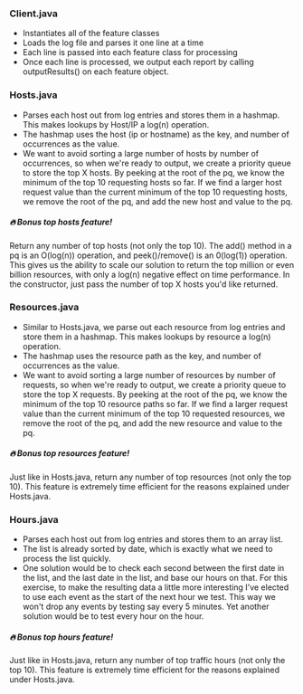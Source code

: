 ### Client.java
* Instantiates all of the feature classes 
* Loads the log file and parses it one line at a time
* Each line is passed into each feature class for processing
* Once each line is processed, we output each report by calling outputResults() on each feature object.

### Hosts.java
* Parses each host out from log entries and stores them in a hashmap. This makes lookups by Host/IP a log(n) operation.
* The hashmap uses the host (ip or hostname) as the key, and number of occurrences as the value.
* We want to avoid sorting a large number of hosts by number of occurrences, so when we're ready to output, we create a
priority queue to store  the top X hosts. By peeking at the root of the pq, we know the minimum of the top 10
requesting hosts so far. If we find a larger host request value than the current minimum of the top 10 requesting hosts,
we remove the root of the pq, and add the new host and value to the pq.

##### :fire: Bonus top hosts feature!
Return any number of top hosts (not only the top 10). The add() method in a pq is an O(log(n)) operation, and peek()/remove() is
an 0(log(1)) operation. This gives us the ability to scale our solution to return the top million or even billion resources,
with only a log(n) negative effect on time performance. In the constructor, just pass the number of top X hosts you'd
like returned.

### Resources.java
* Similar to Hosts.java, we parse out each resource from log entries and store them in a hashmap. This makes lookups
by resource a log(n) operation.
* The hashmap uses the resource path as the key, and number of occurrences as the value.
* We want to avoid sorting a large number of resources by number of requests, so when we're ready to output, we create a
priority queue to store  the top X requests. By peeking at the root of the pq, we know the minimum of the top 10
resource paths so far. If we find a larger request value than the current minimum of the top 10 requested resources,
we remove the root of the pq, and add the new resource and value to the pq.

##### :fire: Bonus top resources feature!
Just like in Hosts.java, return any number of top resources (not only the top 10). This feature is extremely time
efficient for the reasons explained under Hosts.java.

### Hours.java
* Parses each host out from log entries and stores them to an array list.
* The list is already sorted by date, which is exactly what we need to process the list quickly.
* One solution would be to check each second between the first date in the list, and the last date in the list, and
base our hours on that. For this exercise, to make the resulting data a little more interesting I've elected to use
each event as the start of the next hour we test. This way we won't drop any events by testing say every 5 minutes.
Yet another solution would be to test every hour on the hour.

##### :fire: Bonus top hours feature!
Just like in Hosts.java, return any number of top traffic hours (not only the top 10). This feature is extremely time
efficient for the reasons explained under Hosts.java.